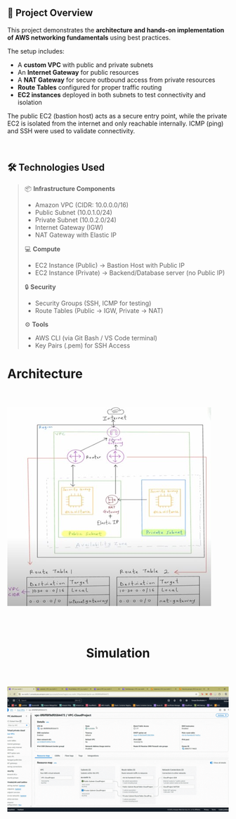 ## 📖 Project Overview

This project demonstrates the **architecture and hands-on implementation of AWS networking fundamentals** using best practices.  

The setup includes:  
- A **custom VPC** with public and private subnets  
- An **Internet Gateway** for public resources  
- A **NAT Gateway** for secure outbound access from private resources  
- **Route Tables** configured for proper traffic routing  
- **EC2 instances** deployed in both subnets to test connectivity and isolation  

The public EC2 (bastion host) acts as a secure entry point, while the private EC2 is isolated from the internet and only reachable internally. ICMP (ping) and SSH were used to validate connectivity.  

<br>

## 🛠️ Technologies Used

> 📦 **Infrastructure Components**
> - Amazon VPC (CIDR: 10.0.0.0/16)  
> - Public Subnet (10.0.1.0/24)  
> - Private Subnet (10.0.2.0/24)  
> - Internet Gateway (IGW)  
> - NAT Gateway with Elastic IP  
>
> 💻 **Compute**
> - EC2 Instance (Public) → Bastion Host with Public IP  
> - EC2 Instance (Private) → Backend/Database server (no Public IP)  
>
> 🔒 **Security**
> - Security Groups (SSH, ICMP for testing)  
> - Route Tables (Public → IGW, Private → NAT)  
>
> ⚙️ **Tools**
> - AWS CLI (via Git Bash / VS Code terminal)  
> - Key Pairs (.pem) for SSH Access  


# <p><b>Architecture</b></p>

<br>

![Image Description](Picture1.jpg)

<br>
<br>

# <p align="center"><b>Simulation</b></p>

<br>

![Lex Demo](gif/gif.gif)

